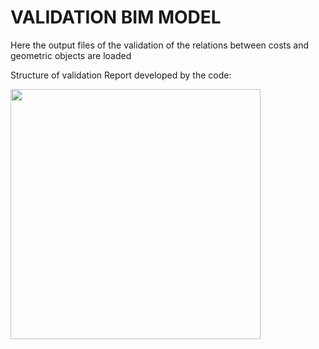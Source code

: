# VALIDATION BIM MODEL

Here the output files of the validation of the relations between costs and geometric objects are loaded


Structure of validation Report developed by the code:

<img src="https://github.com/Cassa97/IFC-Cost-Item-Validation/assets/115898053/fbb86b69-f4ef-40bb-ba1c-a33bfdef18a4" width="400" >
